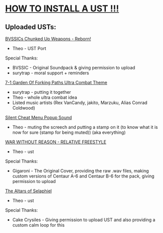 # [HOW TO INSTALL A UST !!!](https://github.com/UntotenTheo/TheosUSTStuff/blob/main/USTInstall.md)

## Uploaded USTs:
[BVSSICs Chunked Up Weapons - Reborn!](https://github.com/UntotenTheo/TheosUSTStuff/releases/tag/v1.0-BVSSICsReborn)
- Theo - UST Port

Special Thanks:
- BVSSIC - Original Soundpack & giving permission to upload
- surytrap - moral support + reminders




[7-1 Garden Of Forking Paths Ultra Combat Theme](https://github.com/UntotenTheo/TheosUSTStuff/releases/edit/v1.0-7-1UltraCombatTheme)
- surytrap - putting it together
- Theo - whole ultra combat idea
- Listed music artists (Rex VanCandy, jakito, Marzuku, Alias Conrad Coldwood)




 [Silent Cheat Menu Popup Sound](https://github.com/UntotenTheo/TheosUSTStuff/releases/tag/v1.1-SilentCheatMenuPopup)
 - Theo - muting the screech and putting a stamp on it (to know what it is now for sure (stamp for being muted)) (aka everything)




 [WAR WITHOUT REASON - RELATIVE FREESTYLE](https://github.com/UntotenTheo/TheosUSTStuff/releases/tag/v1.0-SilentCheatMenuPopup)
 - Theo - ust

Special Thanks:
- Gigaroni - The Original Cover, providing the raw .wav files, making custom versions of Centaur A-6 and Centaur B-6 for the pack, giving permission to upload 




 [The Altars of Selaphiel](https://github.com/UntotenTheo/TheosUSTStuff/releases/tag/cakeCrysiles-TheAltarsOfSelaphiel)
 - Theo - ust

Special Thanks:
- Cake Crysiles - Giving permission to upload UST and also providing a custom calm loop for this

